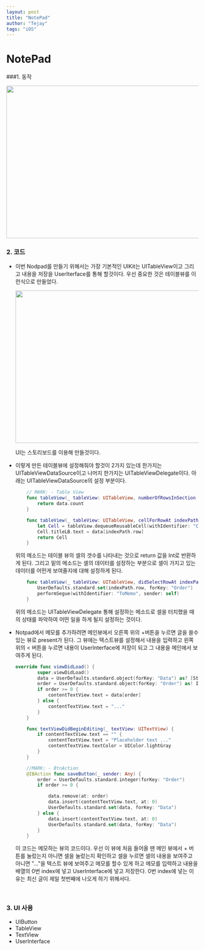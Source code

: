 ```yaml
---
layout: post
title: "NotePad"
author: "Tejay"
tags: "iOS"
---
```


# NotePad

###1. 동작

<img src="https://simajune.github.io/img/posting/NotePad.gif" width="600px" height="400px"/>



### 2. 코드

- 이번 Nodpad를 만들기 위해서는 가장 기본적인 UIKit는 UITableView이고 그리고 내용을 저장을 UserIterface를 통해 할것이다.  우선 중요한 것은 테이블뷰를 이런식으로 만들었다.

  <img src="https://simajune.github.io/img/posting/NotePad1.png" width="600px" height="400px"/>

  UI는 스토리보드를 이용해 만들것이다.

- 이렇게 만든 테이블뷰에 설정해줘야 할것이 2가지 있는데 한가지는 UITableViewDataSource이고 나머지 한가지는 UITableViewDelegate이다. 아래는 UITableViewDataSource의 설정 부분이다.

  ```swift
      // MARK: - Table View
      func tableView(_ tableView: UITableView, numberOfRowsInSection section: Int) -> Int {
          return data.count
      }

      func tableView(_ tableView: UITableView, cellForRowAt indexPath: IndexPath) -> UITableViewCell {
          let Cell = tableView.dequeueReusableCell(withIdentifier: "Cell", for: indexPath) as! MainCell
          Cell.titleLB.text = data[indexPath.row]
          return Cell
      }
  ```

  위의 메소드는 테이블 뷰의 셀의 갯수를 나타내는 것으로 return 값을 Int로 반환하게 된다. 그리고 밑의 메소드는 셀의 데이터를 설정하는 부분으로 셀이 가지고 있는 데이터를 어떤게 보여줄지에 대해 설정하게 된다.

  ```swift
      func tableView(_ tableView: UITableView, didSelectRowAt indexPath: IndexPath) {
          UserDefaults.standard.set(indexPath.row, forKey: "Order")
          performSegue(withIdentifier: "ToMemo", sender: self)
      }
  ```

  위의 메소드는 UITableViewDelegate 통해 설정하는 메소드로 셀을 터치했을 때의 상태를 파악하여 어떤 일을 하게 될지 설정하는 것이다.

- Notpad에서 메모를 추가하려면 메인뷰에서 오른쪽 위의 +버튼을 누르면 글을 쓸수 있는 뷰로 present가 된다. 그 뷰에는 텍스트뷰를 설정해서 내용을 입력하고 왼쪽 위의 < 버튼을 누르면 내용이 UserInterface에 저장이 되고 그 내용을 메인에서 보여주게 된다.

  ```swift
  override func viewDidLoad() {
          super.viewDidLoad()
          data = UserDefaults.standard.object(forKey: "Data") as? [String] ?? [String]()
          order = UserDefaults.standard.object(forKey: "Order") as! Int
          if order >= 0 {
              contentTextView.text = data[order]
          } else {
              contentTextView.text = "..."
          }
      }

      func textViewDidBeginEditing(_ textView: UITextView) {
          if contentTextView.text == "" {
              contentTextView.text = "Placeholder text ..."
              contentTextView.textColor = UIColor.lightGray
          }
      }

      //MARK: - BtnAction
      @IBAction func saveButton(_ sender: Any) {
          order = UserDefaults.standard.integer(forKey: "Order")
          if order >= 0 {

              data.remove(at: order)
              data.insert(contentTextView.text, at: 0)
              UserDefaults.standard.set(data, forKey: "Data")
          } else {
              data.insert(contentTextView.text, at: 0)
              UserDefaults.standard.set(data, forKey: "Data")
          }
      }
  ```

  이 코드는 메모하는 뷰의 코드이다. 우선 이 뷰에 처음 들어올 땐 메인 뷰에서 + 버튼를 눌렀는지 아니면 셀을 눌렀는지 확인하고 셀을 누르면 셀의 내용을 보여주고 아니면 "..."을 텍스트 뷰에 보여주고 메모를 할수 있게 하고 메모를 입력하고 내용을 배열의 0번 index에 넣고 UserInterface에 넣고 저장한다. 0번 index에 넣는 이유는 최신 글이 제일 첫번째에 나오게 하기 위해서다.

  ​

### 3. UI 사용

- UIButton
- TableView
- TextView
- UserInterface
